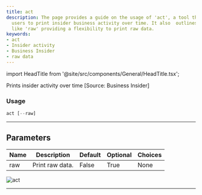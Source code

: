```yaml
---
title: act
description: The page provides a guide on the usage of 'act', a tool that enables
  users to print insider business activity over time. It also  outlines the parameters
  like 'raw' providing a flexibility to print raw data.
keywords:
- act
- Insider activity
- Business Insider
- raw data
---
```


import HeadTitle from '@site/src/components/General/HeadTitle.tsx';

<HeadTitle title="stocks/ins/act - Reference | OpenBB Terminal Docs" />

Prints insider activity over time [Source: Business Insider]

### Usage

```python
act [--raw]
```

---

## Parameters

| Name | Description | Default | Optional | Choices |
| ---- | ----------- | ------- | -------- | ------- |
| raw | Print raw data. | False | True | None |

![act](https://user-images.githubusercontent.com/46355364/154267227-6116e314-9186-4566-a977-01f85a99646f.png)

---
